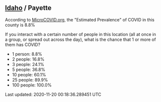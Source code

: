 
## [Idaho](/united-states/idaho) / Payette

According to [MicroCOVID.org](http://microcovid.org),
the "Estimated Prevalence" of COVID in this county is 8.8%

If you interact with a certain number of people in this location
(all at once in a group, or spread out across the day), what is the chance that
1 or more of them has COVID?

- 1 person: 8.8%
- 2 people: 16.8%
- 3 people: 24.1%
- 5 people: 36.8%
- 10 people: 60.1%
- 25 people: 89.9%
- 100 people: 100.0%

Last updated: 2020-11-20 00:18:36.289451 UTC
